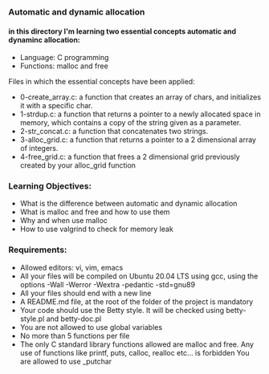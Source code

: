 ### Automatic and dynamic allocation
        
#### in this directory I'm learning two essential concepts automatic and dynaminc allocation:
- Language: C programming
- Functions: malloc and free
       
Files in which the essential concepts have been applied:   
- 0-create_array.c: a function that creates an array of chars, and initializes it with a specific char.
- 1-strdup.c: a function that returns a pointer to a newly allocated space in memory,
which contains a copy of the string given as a parameter.
- 2-str_concat.c: a function that concatenates two strings.
- 3-alloc_grid.c: a function that returns a pointer to a 2 dimensional array of integers.
- 4-free_grid.c: a function that frees a 2 dimensional grid previously created by your alloc_grid function
      
### Learning Objectives:
- What is the difference between automatic and dynamic allocation
- What is malloc and free and how to use them
- Why and when use malloc
- How to use valgrind to check for memory leak
      
### Requirements:
- Allowed editors: vi, vim, emacs
- All your files will be compiled on Ubuntu 20.04 LTS using gcc, using the options -Wall -Werror -Wextra -pedantic -std=gnu89
- All your files should end with a new line
- A README.md file, at the root of the folder of the project is mandatory
- Your code should use the Betty style. It will be checked using betty-style.pl and betty-doc.pl
- You are not allowed to use global variables
- No more than 5 functions per file
- The only C standard library functions allowed are malloc and free. Any use of functions like printf, puts, calloc, realloc etc… is forbidden
You are allowed to use _putchar
